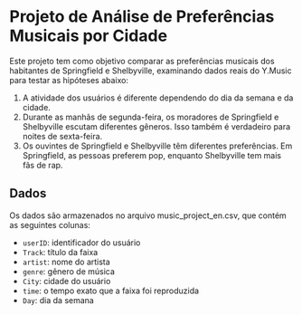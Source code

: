 # Projeto de Análise de Preferências Musicais por Cidade

Este projeto tem como objetivo comparar as preferências musicais dos habitantes de Springfield e Shelbyville, examinando dados reais do Y.Music para testar as hipóteses abaixo:

1. A atividade dos usuários é diferente dependendo do dia da semana e da cidade.
2. Durante as manhãs de segunda-feira, os moradores de Springfield e Shelbyville escutam diferentes gêneros. Isso também é verdadeiro para noites de sexta-feira.
3. Os ouvintes de Springfield e Shelbyville têm diferentes preferências. Em Springfield, as pessoas preferem pop, enquanto Shelbyville tem mais fãs de rap.

## Dados

Os dados são armazenados no arquivo music_project_en.csv, que contém as seguintes colunas:

- `userID`: identificador do usuário
- `Track`: título da faixa
- `artist`: nome do artista
- `genre`: gênero de música
- `City`: cidade do usuário
- `time`: o tempo exato que a faixa foi reproduzida
- `Day`: dia da semana

